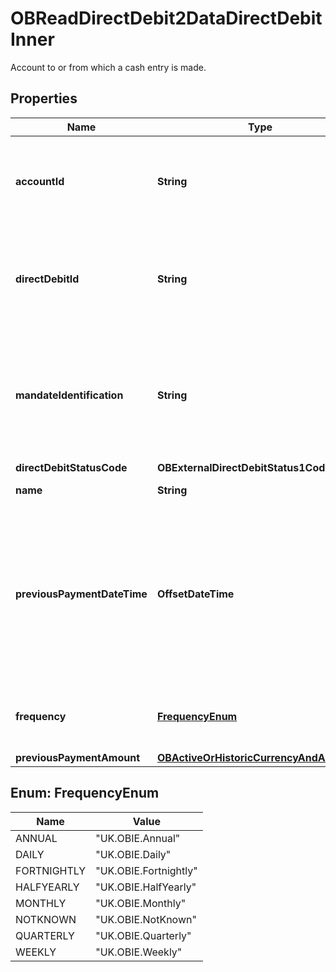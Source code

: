 

# OBReadDirectDebit2DataDirectDebitInner

Account to or from which a cash entry is made.

## Properties

| Name | Type | Description | Notes |
|------------ | ------------- | ------------- | -------------|
|**accountId** | **String** | A unique and immutable identifier used to identify the account resource. This identifier has no meaning to the account owner. |  |
|**directDebitId** | **String** | A unique and immutable identifier used to identify the direct debit resource. This identifier has no meaning to the account owner. |  [optional] |
|**mandateIdentification** | **String** | Direct Debit reference. For AUDDIS service users provide Core Reference. For non AUDDIS service users provide Core reference if possible or last used reference. |  |
|**directDebitStatusCode** | **OBExternalDirectDebitStatus1Code** |  |  [optional] |
|**name** | **String** | Name of Service User. |  |
|**previousPaymentDateTime** | **OffsetDateTime** | Date of most recent direct debit collection.All dates in the JSON payloads are represented in ISO 8601 date-time format.  All date-time fields in responses must include the timezone. An example is below: 2017-04-05T10:43:07+00:00 |  [optional] |
|**frequency** | [**FrequencyEnum**](#FrequencyEnum) | Regularity with which direct debit instructions are to be created and processed. |  [optional] |
|**previousPaymentAmount** | [**OBActiveOrHistoricCurrencyAndAmount0**](OBActiveOrHistoricCurrencyAndAmount0.md) |  |  [optional] |



## Enum: FrequencyEnum

| Name | Value |
|---- | -----|
| ANNUAL | &quot;UK.OBIE.Annual&quot; |
| DAILY | &quot;UK.OBIE.Daily&quot; |
| FORTNIGHTLY | &quot;UK.OBIE.Fortnightly&quot; |
| HALFYEARLY | &quot;UK.OBIE.HalfYearly&quot; |
| MONTHLY | &quot;UK.OBIE.Monthly&quot; |
| NOTKNOWN | &quot;UK.OBIE.NotKnown&quot; |
| QUARTERLY | &quot;UK.OBIE.Quarterly&quot; |
| WEEKLY | &quot;UK.OBIE.Weekly&quot; |




